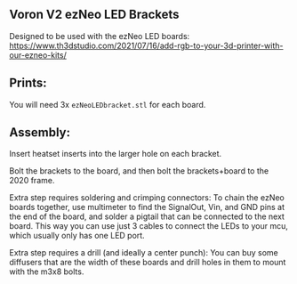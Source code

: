 ## Voron V2 ezNeo LED Brackets

Designed to be used with the ezNeo LED boards:
https://www.th3dstudio.com/2021/07/16/add-rgb-to-your-3d-printer-with-our-ezneo-kits/



## Prints:

You will need 3x `ezNeoLEDbracket.stl` for each board.

## Assembly:

Insert heatset inserts into the larger hole on each bracket.

Bolt the brackets to the board, and then bolt the brackets+board to the 2020 frame.

Extra step requires soldering and crimping connectors:
To chain the ezNeo boards together, use multimeter to find the SignalOut, Vin, and GND pins at the end of the board, and solder a pigtail that can be connected to the next board.
This way you can use just 3 cables to connect the LEDs to your mcu, which usually only has one LED port.

Extra step requires a drill (and ideally a center punch):
You can buy some diffusers that are the width of these boards and drill holes in them to mount with the m3x8 bolts.
